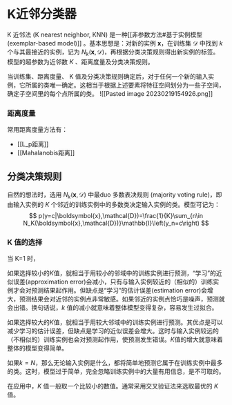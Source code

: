 # K近邻分类器

K 近邻法 (K nearest neighbor, KNN) 是一种[[非参数方法#基于实例模型(exemplar-based model)]] 。基本思想是：对新的实例 $\mathbf{x}$，在训练集 $\mathcal{D}$ 中找到 $k$ 个与其最接近的实例，记为 $N_k(\mathbf{x},\mathcal{D})$，再根据分类决策规则得出新实例的标签。模型的超参数为近邻数 $K$ 、距离度量及分类决策规则。

当训练集、距离度量、 K 值及分类决策规则确定后，对于任何一个新的输入实例，它所属的类唯一确定。这相当于根据上述要素将特征空间划分为一些子空间，确定子空间里的每个点所属的类。
![[Pasted image 20230219154926.png]]

### 距离度量

常用距离度量方法有：
+ [[L_p距离]]
+ [[Mahalanobis距离]]

## 分类决策规则

自然的想法时，选用 $N_k(\mathbf{x},\mathcal{D})$ 中最duo 多数表决规则 (majority voting rule)，即由输入实例的 $K$ 个邻近的训练实例中的多数类决定输入实例的类。模型可记为：
$$ p(y=c|\boldsymbol{x},\mathcal{D})=\frac{1}{K}\sum_{n\in N_K(\boldsymbol{x},\mathcal{D})}\mathbb{I}\left(y_n=c\right) $$



### K 值的选择

当 K=1 时，


如果选择较小的$K$值，就相当于用较小的邻域中的训练实例进行预测，“学习”的近似误差(approximation error)会减小，只有与输入实例较近的（相似的）训练实例才会对预测结果起作用。但缺点是“学习”的估计误差(estimation error)会增大，预测结果会对近邻的实例点非常敏感。如果邻近的实例点恰巧是噪声，预测就会出错。换句话说，$k$ 值的减小就意味着整体模型变得复杂，容易发生过拟合。

如果选择较大的$K$值，就相当于用较大邻域中的训练实例进行预测。其优点是可以减少学习的估计误差，但缺点是学习的近似误差会增大。这时与输入实例较远的（不相似的）训练实例也会对预测起作用，使预测发生错误。$K$值的增大就意味着整体的模型变得简单。

如果$k = N$，那么无论输入实例是什么，都将简单地预测它属于在训练实例中最多的类。这时，模型过于简单，完全忽略训练实例中的大量有用信息，是不可取的。

在应用中，$K$ 值一般取一个比较小的数值。通常采用交叉验证法来选取最优的 $K$ 值。


